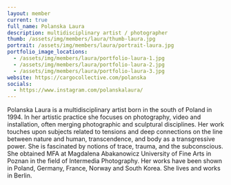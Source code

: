 ```yaml
---
layout: member
current: true
full_name: Polanska Laura
description: multidisciplinary artist / photographer
thumb: /assets/img/members/laura/thumb-laura.jpg
portrait: /assets/img/members/laura/portrait-laura.jpg
portfolio_image_locations:
  - /assets/img/members/laura/portfolio-laura-1.jpg
  - /assets/img/members/laura/portfolio-laura-2.jpg
  - /assets/img/members/laura/portfolio-laura-3.jpg
website: https://cargocollective.com/polanska
socials: 
  - https://www.instagram.com/polanskalaura/
---
```

Polanska Laura is a multidisciplinary artist born in the south of Poland in 1994. In her artistic practice she focuses on photography, video and installation, often merging photographic and sculptural disciplines. Her work touches upon subjects related to tensions and deep connections on the line between nature and human, transcendence, and body as a transgressive power. She is fascinated by notions of trace, trauma, and the subconscious. She obtained MFA at Magdalena Abakanowicz University of Fine Arts in Poznan in the field of Intermedia Photography. Her works have been shown in Poland, Germany, France, Norway and South Korea. She lives and works in Berlin. 
